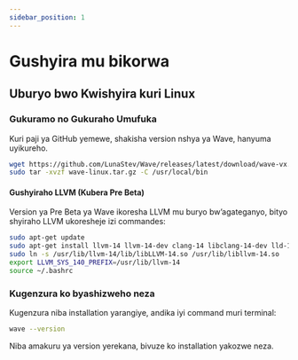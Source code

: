 ```yaml
---
sidebar_position: 1
---
```


# Gushyira mu bikorwa

## Uburyo bwo Kwishyira kuri Linux

### Gukuramo no Gukuraho Umufuka
Kuri paji ya GitHub yemewe, shakisha version nshya ya Wave, hanyuma uyikureho.

```bash
wget https://github.com/LunaStev/Wave/releases/latest/download/wave-vx.x.x-linux.tar.gz
sudo tar -xvzf wave-linux.tar.gz -C /usr/local/bin
```

#### Gushyiraho LLVM (Kubera Pre Beta)
Version ya Pre Beta ya Wave ikoresha LLVM mu buryo bw’agateganyo, bityo shyiraho LLVM ukoresheje izi commandes:

```bash
sudo apt-get update
sudo apt-get install llvm-14 llvm-14-dev clang-14 libclang-14-dev lld-14 clang
sudo ln -s /usr/lib/llvm-14/lib/libLLVM-14.so /usr/lib/libllvm-14.so
export LLVM_SYS_140_PREFIX=/usr/lib/llvm-14
source ~/.bashrc
```

### Kugenzura ko byashizweho neza
Kugenzura niba installation yarangiye, andika iyi command muri terminal:

```bash
wave --version
```

Niba amakuru ya version yerekana, bivuze ko installation yakozwe neza.